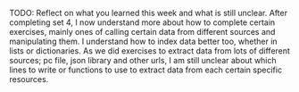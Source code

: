 TODO: Reflect on what you learned this week and what is still unclear.
After completing set 4, I now understand more about how to complete certain exercises, mainly ones of calling certain data from different sources and manipulating them. I understand how to index data better too, whether in lists or dictionaries. As we did exercises to extract data from lots of different sources; pc file, json library and other urls, I am still unclear about which lines to write or functions to use to extract data from each certain specific resources.

